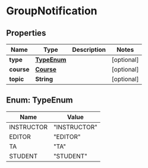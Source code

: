 

# GroupNotification


## Properties

| Name | Type | Description | Notes |
|------------ | ------------- | ------------- | -------------|
|**type** | [**TypeEnum**](#TypeEnum) |  |  [optional] |
|**course** | [**Course**](Course.md) |  |  [optional] |
|**topic** | **String** |  |  [optional] |



## Enum: TypeEnum

| Name | Value |
|---- | -----|
| INSTRUCTOR | &quot;INSTRUCTOR&quot; |
| EDITOR | &quot;EDITOR&quot; |
| TA | &quot;TA&quot; |
| STUDENT | &quot;STUDENT&quot; |



